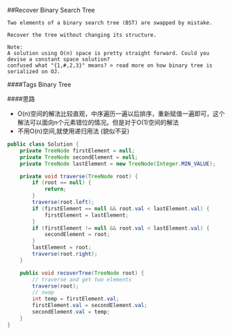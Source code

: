 ##Recover Binary Search Tree

	Two elements of a binary search tree (BST) are swapped by mistake.

	Recover the tree without changing its structure.

	Note:
	A solution using O(n) space is pretty straight forward. Could you devise a constant space solution?
	confused what "{1,#,2,3}" means? > read more on how binary tree is serialized on OJ.

####Tags
Binary Tree

####思路
- O(n)空间的解法比较直观，中序遍历一遍以后排序，重新赋值一遍即可，这个解法可以面向n个元素错位的情况。但是对于O(1)空间的解法
- 不用O(n)空间,就使用递归用法 (貌似不妥)

```java
public class Solution {
    private TreeNode firstElement = null;
    private TreeNode secondElement = null;
    private TreeNode lastElement = new TreeNode(Integer.MIN_VALUE);

    private void traverse(TreeNode root) {
        if (root == null) {
            return;
        }
        traverse(root.left);
        if (firstElement == null && root.val < lastElement.val) {
            firstElement = lastElement;
        }
        if (firstElement != null && root.val < lastElement.val) {
            secondElement = root;
        }
        lastElement = root;
        traverse(root.right);
    }

    public void recoverTree(TreeNode root) {
        // traverse and get two elements
        traverse(root);
        // swap
        int temp = firstElement.val;
        firstElement.val = secondElement.val;
        secondElement.val = temp;
    }
}
```

